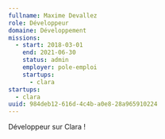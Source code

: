 ```yaml
---
fullname: Maxime Devallez
role: Développeur
domaine: Développement
missions:
  - start: 2018-03-01
    end: 2021-06-30
    status: admin
    employer: pole-emploi
    startups:
      - clara
startups:
  - clara
uuid: 984deb12-616d-4c4b-a0e8-28a965910224
---
```

Développeur sur Clara !